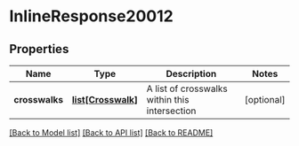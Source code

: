 # InlineResponse20012

## Properties
Name | Type | Description | Notes
------------ | ------------- | ------------- | -------------
**crosswalks** | [**list[Crosswalk]**](Crosswalk.md) | A list of crosswalks within this intersection | [optional] 

[[Back to Model list]](../README.md#documentation-for-models) [[Back to API list]](../README.md#documentation-for-api-endpoints) [[Back to README]](../README.md)

